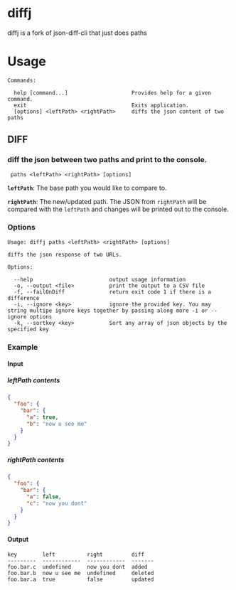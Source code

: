 # diffj

diffj is a fork of json-diff-cli that just does paths

# Usage

```
Commands:

  help [command...]                    Provides help for a given command.
  exit                                 Exits application.
  [options] <leftPath> <rightPath>     diffs the json content of two paths
```

## DIFF

### diff the json between two paths and print to the console.

```
 paths <leftPath> <rightPath> [options]
```

**`leftPath`**: The base path you would like to compare to.

**`rightPath`**: The new/updated path. The JSON from `rightPath` will be compared with the `leftPath` and changes will be printed out to the console.

### Options

```
Usage: diffj paths <leftPath> <rightPath> [options]

diffs the json response of two URLs.

Options:

  --help                        output usage information
  -o, --output <file>           print the output to a CSV file
  -f, --failOnDiff              return exit code 1 if there is a difference
  -i, --ignore <key>            ignore the provided key. You may string multipe ignore keys together by passing along more -i or --ignore options
  -k, --sortkey <key>           Sort any array of json objects by the specified key
```

### Example

#### Input

##### leftPath contents

```json
{
  "foo": {
    "bar": {
      "a": true,
      "b": "now u see me"
    }
  }
}
```

##### rightPath contents

```json
{
  "foo": {
    "bar": {
      "a": false,
      "c": "now you dont"
    }
  }
}
```

#### Output

```
key        left          right         diff
---------  ------------  ------------  -------
foo.bar.c  undefined     now you dont  added
foo.bar.b  now u see me  undefined     deleted
foo.bar.a  true          false         updated
```
